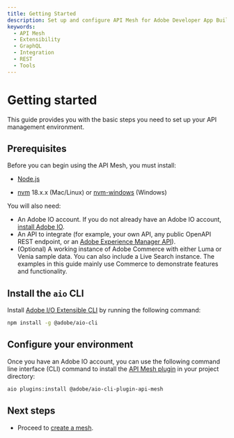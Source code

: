 ```yaml
---
title: Getting Started
description: Set up and configure API Mesh for Adobe Developer App Builder.
keywords:
  - API Mesh
  - Extensibility
  - GraphQL
  - Integration
  - REST
  - Tools
---
```


# Getting started

This guide provides you with the basic steps you need to set up your API management environment.

## Prerequisites

Before you can begin using the API Mesh, you must install:

-  [Node.js](https://nodejs.org/en/download/)

-  [nvm](https://github.com/nvm-sh/nvm) 18.x.x (Mac/Linux) or [nvm-windows](https://github.com/coreybutler/nvm-windows) (Windows)

You will also need:

-  An Adobe IO account. If you do not already have an Adobe IO account, [install Adobe IO](https://developer.adobe.com/runtime/docs/guides/tools/cli_install).
-  An API to integrate (for example, your own API, any public OpenAPI REST endpoint, or an [Adobe Experience Manager API](https://experienceleague.adobe.com/docs/experience-manager-screens/user-guide/developing/rest-api.html)).
-  (Optional) A working instance of Adobe Commerce with either Luma or Venia sample data. You can also include a Live Search instance. The examples in this guide mainly use Commerce to demonstrate features and functionality.

## Install the `aio` CLI

Install [Adobe I/O Extensible CLI](https://developer.adobe.com/runtime/docs/guides/tools/cli_install/) by running the following command:

```bash
npm install -g @adobe/aio-cli
```

## Configure your environment

Once you have an Adobe IO account, you can use the following command line interface (CLI) command to install the [API Mesh plugin](https://www.npmjs.com/package/@adobe/aio-cli-plugin-api-mesh) in your project directory:

   ```bash
   aio plugins:install @adobe/aio-cli-plugin-api-mesh
   ```

## Next steps

-  Proceed to [create a mesh](create-mesh.md).
